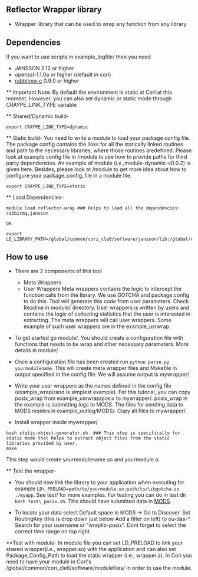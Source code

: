 ## Reflector Wrapper library
* Wrapper library that can be used to wrap any function from any library

## Dependencies

If you want to use scripts in example\_logfile/ then you need

* JANSSON 2.12 or higher
* openssl-1.1.0a or higher (default in cori)
* [rabbitmq-c](https://github.com/alanxz/rabbitmq-c) 0.9.0 or higher 


** Important Note: By default the environment is static at Cori at this moment. However,  you can also set dynamic or static mode through CRAYPE_LINK_TYPE variable

** Shared/Dynamic build-
```
export CRAYPE_LINK_TYPE=dynamic
```

** Static build-
You need to write a module to load your package config file. The package config contains the links for all the statically linked routines and path to the necessary libraries, where those routines aredefined. Please look at example config file in /module to see how to provide paths for third party dependencies. An example of module (i.e.,module-dynamic-v0.0.2) is given here. Besides, please look at /module to get more idea about how to configure your package_config_file in a module file.
```
export CRAYPE_LINK_TYPE=static

```

** Load Dependencies-
```
module load reflector-wrap ### Helps to load all the dependencies: rabbitmq,jansson

OR

export LD_LIBRARY_PATH=/global/common/cori_cle6/software/jansson/lib:/global/common/cori_cle6/software/rabbitmq/0.9.0/lib64:$LD_LIBRARY_PATH 
```  

## How to use
* There are 2 components of this tool
	- Meta Wrappers
	- User Wrappers
Meta wrappers contains the logic to intercept the function calls from the library. We use GOTCHA and package.config to do this. Tool will generate this code from user parameters. Check Readme in module/ directory. User wrappers is written by users and contains the logic of collecting statistics that the user is interested in extracting. The meta wrappers will call user wrappers. Some example of such user wrappers are in the example\_usrwrap. 

* To get started go module/. You should create a configuration file with functions that needs to be wrap and other necessary parameters. More details in module/

* Once a configuration file has been created run ``python parse.py yourmodulename``. This will create meta wrapper files and Makefile in output specified in the config file. We will assume output is mywrapper/ 

* Write your user wrappers as the names defined in the config file (example\_wrap\rand is simplest example). For this tutorial, you can copy posix\_wrap from example\_usrwrap/posix to mywrapper/. posix\_wrap in the example is submitting logs to MODS. The files for sending data to MODS resides in example\_outlog/MODS/. Copy all files to mywrapper/. 

* Install wrapper inside mywrapper/
```
bash static-object-generator.sh  ### This step is specifically for static mode that helps to extract object files from the static libraries provided by user.
make 
```

This step would create yourmodulename.so and yourmodule.a. 

** Test the wrapper-
* You should now link the library to your application when executing for example `LD\_PRELOAD=path/to/yourmodule.so:path/to/libgotcha.so ./myapp`. See test/ for more examples. For testing you can do in test dir `bash test\_posix.sh`. This should have submitted data in [MODS](https://kb.nersc.gov). 

* To locate your data select Default space in MODS -> Go to Discover. Set RoutingKey (this is drop down just below Add a filter on left) to ou-das-\*. Search for your username or "wraplib-posix". Dont forget to select the correct time range on top right.

**Test with module- In module file you can set LD_PRELOAD to link your shared wrapper(i.e., wrapper.so) with the application  and can also set Package_Config_Path to load the static wrapper (i.e., wrapper.a). In Cori you need to have your module in Cori's /global/common/cori_cle6/software/modulefiles/ in order to use the module.

